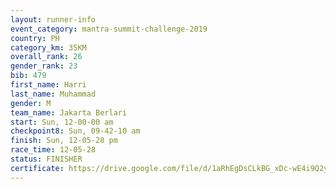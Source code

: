 ```yaml
---
layout: runner-info 
event_category: mantra-summit-challenge-2019 
country: PH
category_km: 35KM 
overall_rank: 26
gender_rank: 23
bib: 479
first_name: Harri
last_name: Muhammad
gender: M
team_name: Jakarta Berlari
start: Sun, 12-00-00 am
checkpoint8: Sun, 09-42-10 am
finish: Sun, 12-05-28 pm
race_time: 12-05-28
status: FINISHER
certificate: https://drive.google.com/file/d/1aRhEgDsCLkBG_xDc-wE4i9Q2yMcFo8Uh/view?usp=sharing
---
```

